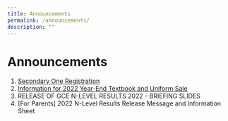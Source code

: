 ```yaml
---
title: Announcements
permalink: /announcements/
description: ""
---
```

# **Announcements**

1. [Secondary One Registration](/others/news-archive/2022/secondary-one-registration/) 
2. [Information for 2022 Year-End Textbook and Uniform Sale](/book-list-and-uniform/)
3. RELEASE OF GCE N-LEVEL RESULTS 2022 - BRIEFING SLIDES
4. \[For Parents] 2022 N-Level Results Release Message and Information Sheet